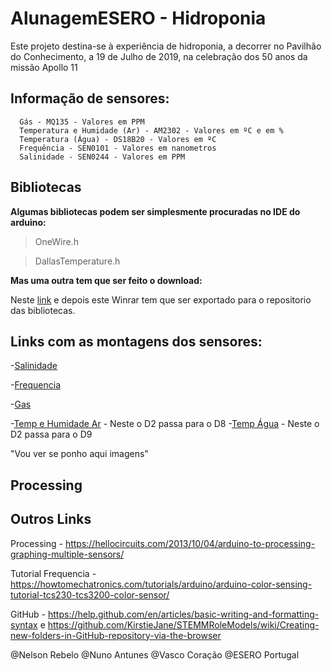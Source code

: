 # AlunagemESERO - Hidroponia
  Este projeto destina-se à experiência de hidroponia, a decorrer no Pavilhão do Conhecimento, a 19 de Julho de 2019, na celebração dos 50 anos da missão Apollo 11
## Informação de sensores:
```
  Gás - MQ135 - Valores em PPM
  Temperatura e Humidade (Ar) - AM2302 - Valores em ºC e em %
  Temperatura (Água) - DS18B20 - Valores em ºC
  Frequência - SEN0101 - Valores em nanometros
  Salinidade - SEN0244 - Valores em PPM
```
  
 ## Bibliotecas
  
**Algumas bibliotecas podem ser simplesmente procuradas no IDE do arduino:**
> OneWire.h

> DallasTemperature.h


**Mas uma outra tem que ser feito o download:**

Neste [link](https://www.electroschematics.com/wp-content/uploads/2015/02/DHT.rar) e depois este Winrar tem que ser exportado para o repositorio das bibliotecas.







 ## Links com as montagens dos sensores:

-[Salinidade](https://wiki.dfrobot.com/Gravity__Analog_TDS_Sensor___Meter_For_Arduino_SKU__SEN0244)

-[Frequencia](https://wiki.dfrobot.com/TCS3200_Color_Sensor__SKU_SEN0101_#target_3)

-[Gas](https://portal.vidadesilicio.com.br/sensor-de-gas-mq-135/)

-[Temp e Humidade Ar](https://www.electroschematics.com/11291/arduino-dht22-am2302-tutorial-library/) - Neste o D2 passa para o D8
-[Temp Água](https://create.arduino.cc/projecthub/TheGadgetBoy/ds18b20-digital-temperature-sensor-and-arduino-9cc806) - Neste o D2 passa para o D9

"Vou ver se ponho aqui imagens"





## Processing


## Outros Links
Processing  - https://hellocircuits.com/2013/10/04/arduino-to-processing-graphing-multiple-sensors/


Tutorial Frequencia - https://howtomechatronics.com/tutorials/arduino/arduino-color-sensing-tutorial-tcs230-tcs3200-color-sensor/


GitHub - https://help.github.com/en/articles/basic-writing-and-formatting-syntax e https://github.com/KirstieJane/STEMMRoleModels/wiki/Creating-new-folders-in-GitHub-repository-via-the-browser


@Nelson Rebelo @Nuno Antunes @Vasco Coração @ESERO Portugal
